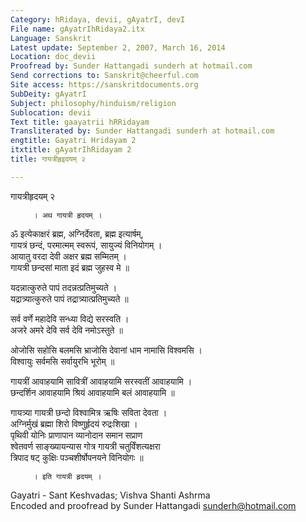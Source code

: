 ```yaml
---
Category: hRidaya, devii, gAyatrI, devI
File name: gAyatrIhRidaya2.itx
Language: Sanskrit
Latest update: September 2, 2007, March 16, 2014
Location: doc_devii
Proofread by: Sunder Hattangadi sunderh at hotmail.com
Send corrections to: Sanskrit@cheerful.com
Site access: https://sanskritdocuments.org
SubDeity: gAyatrI
Subject: philosophy/hinduism/religion
Sublocation: devii
Text title: gaayatrii hRRidayam
Transliterated by: Sunder Hattangadi sunderh at hotmail.com
engtitle: Gayatri Hridayam 2
itxtitle: gAyatrIhRidayam 2
title: गायत्रीहृइदयम् २

---
```

  
 गायत्रीहृदयम् २   
  
         । अथ गायत्री हृदयम् ।  
ॐ इत्येकाक्षरं ब्रह्म, अग्निर्देवता, ब्रह्म इत्यार्षम्,  
गायत्रं छन्दं, परमात्मम् स्वरूपं, सायुज्यं विनियोगम् ।  
आयातु वरदा देवी अक्षर ब्रह्म सम्मितम् ।  
गायत्री छन्दसां माता इदं ब्रह्म जुहस्व मे ॥  
  
यदन्नात्कुरुते पापं तदन्नत्प्रतिमुच्यते ।  
यद्रात्र्यात्कुरुते पापं तद्रात्र्यात्प्रतिमुच्यते ॥  
  
सर्व वर्णे महादेवि सन्ध्या विद्ये सरस्वति ।  
अजरे अमरे देवि सर्व देवि नमोऽस्तुते ॥  
  
ओजोसि सहोसि बलमसि भ्राजोसि देवानां धाम नामासि विश्वमसि ।  
विश्वायुः सर्वमसि सर्वायुरभि भूरोम् ॥  
  
गायत्रीं आवाहयामि सावित्रीं आवाहयामि सरस्वतीं आवाहयामि ।  
छन्दर्शिन आवाहयामि श्रियं आवाहयामि बलं आवाहयामि ॥  
  
गायत्र्या गायत्री छन्दो विश्वामित्र ऋषिः सविता देवता ।  
अग्निर्मुखं ब्रह्मा शिरो विष्णुर्हृदयं रुद्रःशिखा ।  
पृथिवी योनिः प्राणापान व्यानोदान समान सप्राण  
श्वेतवर्ण साङ्ख्यायन्यास गोत्र गायत्री चतुर्विंशत्यक्षरा  
त्रिपाद षट् कुक्षिः पञ्चशीर्षोपनयने विनियोगः ॥  
  
         । इति गायत्री हृदयम् ।  
  
Gayatri - Sant Keshvadas; Vishva Shanti Ashrma  
Encoded and proofread by Sunder Hattangadi sunderh@hotmail.com  
  
